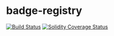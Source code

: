 # badge-registry

[![Build Status][travis-image]][travis-url]
[![Solidity Coverage Status][coveralls-image]][coveralls-url]

[travis-image]: https://travis-ci.org/parity-contracts/badge-registry.svg?branch=master
[travis-url]: https://travis-ci.org/parity-contracts/badge-registry
[coveralls-image]: https://coveralls.io/repos/github/parity-contracts/badge-registry/badge.svg?branch=master
[coveralls-url]: https://coveralls.io/github/parity-contracts/badge-registry?branch=master
